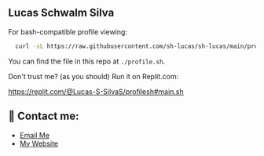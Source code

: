 ## Lucas Schwalm Silva

For bash-compatible profile viewing:
```bash
  curl -sL https://raw.githubusercontent.com/sh-lucas/sh-lucas/main/profile.sh | bash
```

You can find the file in this repo at `./profile.sh`.

Don't trust me? (as you should)
Run it on Replit.com:

https://replit.com/@Lucas-S-SilvaS/profilesh#main.sh

## 🔗 Contact me:
- [Email Me](mailto:lucas.schwalm.silva@gmail.com)
- [My Website](https://lucas-schwalm-silva.vercel.app/)
